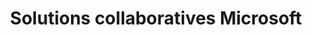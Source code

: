 ---
title: Solutions collaboratives Microsoft
slug: microsoft-collaborative-solutions
excerpt: Tout sur les solutions collaboratives Microsoft
sections: Premiers pas avec Exchange, Configuration Exchange sur ordinateur, Configuration Exchange sur smartphone/tablettes, Migration de comptes, Fonctionnalités des comptes Exchange, Utilisation d'Outlook Web Application (OWA), Diagnostics Exchange, Office, SharePoint
order: 07
---